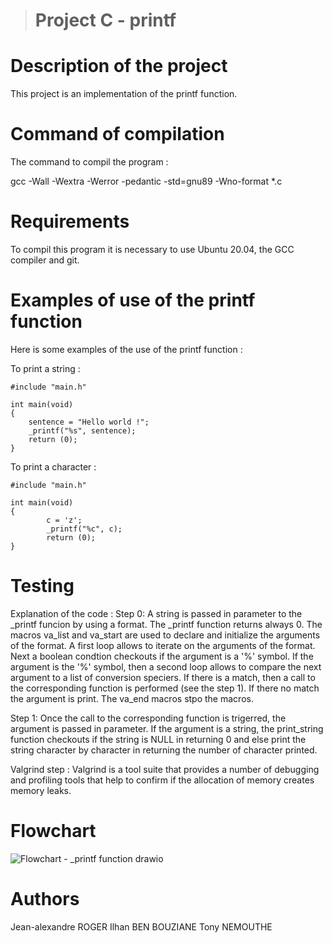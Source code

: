 > # Project C - printf



# Description of the project

This project is an implementation of the printf function.


# Command of compilation

The command to compil the program :

gcc -Wall -Wextra -Werror -pedantic -std=gnu89 -Wno-format *.c


# Requirements

To compil this program it is necessary to use Ubuntu 20.04, the GCC compiler and git.


# Examples of use of the printf function

Here is some examples of the use of the printf function :

To print a string :
```
#include "main.h"

int main(void)
{
	sentence = "Hello world !";
	_printf("%s", sentence);
	return (0);
}
```

To print a character :
```
#include "main.h"

int main(void)
{
        c = 'z';
        _printf("%c", c);
        return (0);
}
```

# Testing

Explanation of the code :
Step 0:
A string is passed in parameter to the _printf funcion by using a format. The _printf function returns always 0. The macros va_list and va_start are used to declare and initialize the arguments of the format. A first loop allows to iterate on the arguments of the format. Next a boolean condtion checkouts if the argument is a '%' symbol. If the argument is the '%' symbol, then a second loop allows to compare the next argument to a list of conversion speciers. If there is a match, then a call to the corresponding function is performed (see the step 1). If there no match the argument is print. The va_end macros stpo the macros.

Step 1:
Once the call to the corresponding function is trigerred, the argument is passed in parameter. If the argument is a string, the print_string function checkouts if the string is NULL in returning 0 and else print the string character by character in returning the number of character printed.

Valgrind step :
Valgrind is a tool suite that provides a number of debugging and profiling tools that help to confirm if the allocation of memory creates memory leaks.

# Flowchart

![Flowchart - _printf function drawio](https://github.com/TonyHolby/holbertonschool-printf/assets/159525275/d11850e9-bc45-4dc8-88bd-8104c87430dc)


# Authors

Jean-alexandre ROGER
Ilhan BEN BOUZIANE
Tony NEMOUTHE

